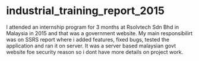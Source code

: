 # industrial_training_report_2015
I attended an internship program for 3 months at Rsolvtech Sdn Bhd in Malaysia in 2015 and that was a government website.
My main responsibilirt was on SSRS report where i added features, fixed bugs, tested the application and ran it on server.
It was a server based malaysian govt website foe security reason so i dont have more details on project work.
